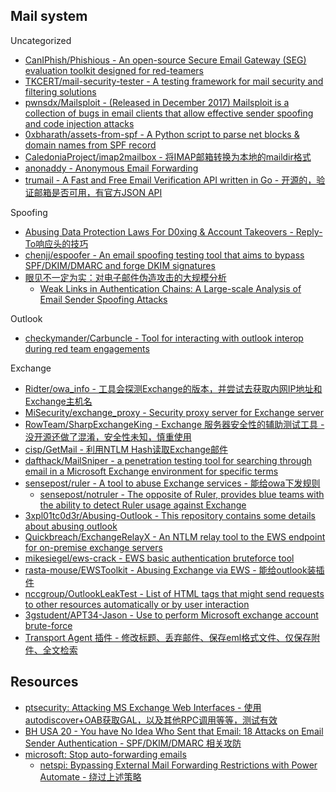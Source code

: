 ## Mail system

Uncategorized

* [CanIPhish/Phishious - An open-source Secure Email Gateway (SEG) evaluation toolkit designed for red-teamers](https://github.com/CanIPhish/Phishious)
* [TKCERT/mail-security-tester - A testing framework for mail security and filtering solutions](https://github.com/TKCERT/mail-security-tester)
* [pwnsdx/Mailsploit - (Released in December 2017) Mailsploit is a collection of bugs in email clients that allow effective sender spoofing and code injection attacks](https://github.com/pwnsdx/Mailsploit)
* [0xbharath/assets-from-spf - A Python script to parse net blocks & domain names from SPF record](https://github.com/0xbharath/assets-from-spf)
* [CaledoniaProject/imap2mailbox - 将IMAP邮箱转换为本地的maildir格式](https://github.com/CaledoniaProject/imap2mailbox)
* [anonaddy - Anonymous Email Forwarding](https://github.com/anonaddy/anonaddy)
* [trumail - A Fast and Free Email Verification API written in Go - 开源的，验证邮箱是否可用，有官方JSON API](https://github.com/trumail/trumail)

Spoofing

* [Abusing Data Protection Laws For D0xing & Account Takeovers - Reply-To响应头的技巧](https://hx01.me/Abusing_Data_Protection_Laws_For_D0xing_and_Account_Takeovers.pdf)
* [chenjj/espoofer - An email spoofing testing tool that aims to bypass SPF/DKIM/DMARC and forge DKIM signatures](https://github.com/chenjj/espoofer)
* [眼见不一定为实：对电子邮件伪造攻击的大规模分析](https://mp.weixin.qq.com/s/RPz_1kKuq5--IANwT_Qvvg)
   * [Weak Links in Authentication Chains: A Large-scale Analysis of Email Sender Spoofing Attacks](https://www.usenix.org/system/files/sec21summer_shen-kaiwen.pdf)

Outlook

* [checkymander/Carbuncle - Tool for interacting with outlook interop during red team engagements](https://github.com/checkymander/Carbuncle)

Exchange

* [Ridter/owa_info - 工具会探测Exchange的版本，并尝试去获取内网IP地址和Exchange主机名](https://github.com/Ridter/owa_info)
* [MiSecurity/exchange_proxy - Security proxy server for Exchange server](https://github.com/MiSecurity/exchange_proxy)
* [RowTeam/SharpExchangeKing - Exchange 服务器安全性的辅助测试工具 - 没开源还做了混淆，安全性未知，慎重使用](https://github.com/RowTeam/SharpExchangeKing)
* [cisp/GetMail - 利用NTLM Hash读取Exchange邮件](https://github.com/cisp/GetMail)
* [dafthack/MailSniper - a penetration testing tool for searching through email in a Microsoft Exchange environment for specific terms ](https://github.com/dafthack/MailSniper)
* [sensepost/ruler - A tool to abuse Exchange services - 能给owa下发规则](https://github.com/sensepost/ruler)
  * [sensepost/notruler - The opposite of Ruler, provides blue teams with the ability to detect Ruler usage against Exchange](https://github.com/sensepost/notruler)
* [3xpl01tc0d3r/Abusing-Outlook - This repository contains some details about abusing outlook](https://github.com/3xpl01tc0d3r/Abusing-Outlook)
* [Quickbreach/ExchangeRelayX - An NTLM relay tool to the EWS endpoint for on-premise exchange servers](https://github.com/Quickbreach/ExchangeRelayX)
* [mikesiegel/ews-crack - EWS basic authentication bruteforce tool](https://github.com/mikesiegel/ews-crack)
* [rasta-mouse/EWSToolkit - Abusing Exchange via EWS - 能给outlook装插件](https://github.com/rasta-mouse/EWSToolkit)
* [nccgroup/OutlookLeakTest - List of HTML tags that might send requests to other resources automatically or by user interaction](https://github.com/nccgroup/OutlookLeakTest)
* [3gstudent/APT34-Jason - Use to perform Microsoft exchange account brute-force](https://github.com/3gstudent/APT34-Jason)
* [Transport Agent 插件 - 修改标题、丢弃邮件、保存eml格式文件、仅保存附件、全文检索](https://github.com/3gstudent/3gstudent.github.io/blob/master/_posts/---2020-6-24-%E6%B8%97%E9%80%8F%E6%8A%80%E5%B7%A7%E2%80%94%E2%80%94%E4%BD%BF%E7%94%A8Transport%20Agent%E4%BD%9C%E4%B8%BAExchange%E5%90%8E%E9%97%A8.md)

## Resources

* [ptsecurity: Attacking MS Exchange Web Interfaces - 使用autodiscover+OAB获取GAL，以及其他RPC调用等等，测试有效](https://swarm.ptsecurity.com/attacking-ms-exchange-web-interfaces/)
* [BH USA 20 - You have No Idea Who Sent that Email: 18 Attacks on Email Sender Authentication - SPF/DKIM/DMARC 相关攻防](https://www.blackhat.com/us-20/briefings/schedule/#you-have-no-idea-who-sent-that-email--attacks-on-email-sender-authentication-19902)
* [microsoft: Stop auto-forwarding emails](https://support.microsoft.com/en-us/office/stop-auto-forwarding-emails-in-microsoft-365-f9d693ba-5c78-47c0-b156-8e461e062aa7?ui=en-us&rs=en-us&ad=us)
  * [netspi: Bypassing External Mail Forwarding Restrictions with Power Automate - 绕过上述策略](https://blog.netspi.com/bypassing-forwarding-restrictions-power-automate/)

